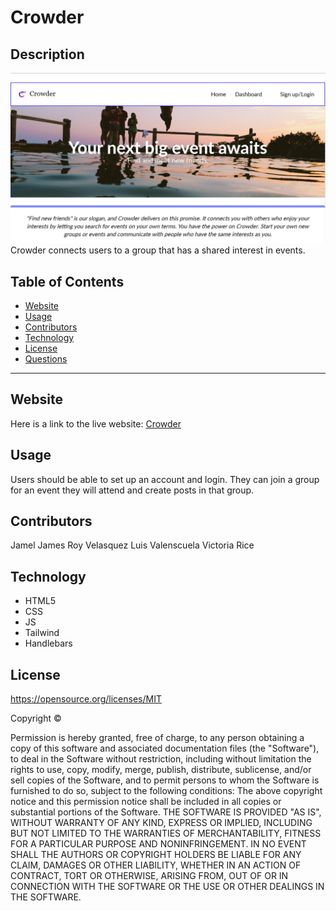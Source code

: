 # Crowder
## Description
![Crowder](./Crowder-homepage.png)
Crowder connects users to a group that has a shared interest in events.
## Table of Contents 
* [Website](#Website)
* [Usage](#Usage)
* [Contributors](#contributors)
* [Technology](#technology)
* [License](license)
* [Questions](#Questions)

***

## Website
Here is a link to the live website:
[Crowder]( https://crowders.herokuapp.com/) 
## Usage
Users should be able to set up an account and login. They can join a group for an event they will attend and create posts in that group. 
## Contributors
Jamel James
Roy Velasquez
Luis Valenscuela
Victoria Rice

## Technology
* HTML5
* CSS 
* JS
* Tailwind
* Handlebars

## License 
https://opensource.org/licenses/MIT

Copyright © <years> <copyright holder>

Permission is hereby granted, free of charge, to any person obtaining a copy of this software and associated documentation files (the "Software"), to deal in the Software without restriction, including without limitation the rights to use, copy, modify, merge, publish, distribute, sublicense, and/or sell copies of the Software, and to permit persons to whom the Software is furnished to do so, subject to the following conditions:
The above copyright notice and this permission notice shall be included in all copies or substantial portions of the Software.
THE SOFTWARE IS PROVIDED "AS IS", WITHOUT WARRANTY OF ANY KIND, EXPRESS OR IMPLIED, INCLUDING BUT NOT LIMITED TO THE WARRANTIES OF MERCHANTABILITY, FITNESS FOR A PARTICULAR PURPOSE AND NONINFRINGEMENT. IN NO EVENT SHALL THE AUTHORS OR COPYRIGHT HOLDERS BE LIABLE FOR ANY CLAIM, DAMAGES OR OTHER LIABILITY, WHETHER IN AN ACTION OF CONTRACT, TORT OR OTHERWISE, ARISING FROM, OUT OF OR IN CONNECTION WITH THE SOFTWARE OR THE USE OR OTHER DEALINGS IN THE SOFTWARE.



<!-- ### Questions
If you have any questions or concerns regarding this project -->
